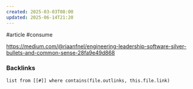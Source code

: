 ```yaml
---
created: 2025-03-03T08:00
updated: 2025-06-14T21:20
---
```

#article #consume 

https://medium.com/@riaanfnel/engineering-leadership-software-silver-bullets-and-common-sense-28fa9e49d868
### Backlinks
```dataview 
list from [[#]] where contains(file.outlinks, this.file.link)
```

